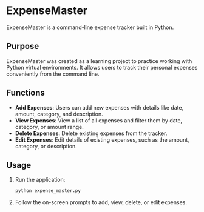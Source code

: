 # ExpenseMaster

ExpenseMaster is a command-line expense tracker built in Python.

## Purpose
ExpenseMaster was created as a learning project to practice working with Python virtual environments. It allows users to track their personal expenses conveniently from the command line.

## Functions
- **Add Expenses**: Users can add new expenses with details like date, amount, category, and description.
- **View Expenses**: View a list of all expenses and filter them by date, category, or amount range.
- **Delete Expenses**: Delete existing expenses from the tracker.
- **Edit Expenses**: Edit details of existing expenses, such as the amount, category, or description.

## Usage
1. Run the application:
   ```bash
   python expense_master.py
   ```

2. Follow the on-screen prompts to add, view, delete, or edit expenses.
